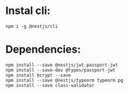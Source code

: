 # Instal cli:
```
npm i -g @nestjs/cli
```

# Dependencies:
```
npm install --save @nestjs/jwt passport-jwt
npm install --save-dev @types/passport-jwt
npm install bcrypt --save
npm install --save @nestjs/typeorm typeorm pg
npm install --save class-validator
```

